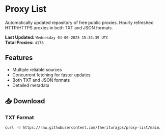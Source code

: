 # Proxy List

Automatically updated repository of free public proxies. Hourly refreshed HTTP/HTTPS proxies in both TXT and JSON formats.

**Last Updated:** `Wednesday 04-06-2025 15:34:39 UTC`  
**Total Proxies:** `4176`

## Features
- Multiple reliable sources
- Concurrent fetching for faster updates
- Both TXT and JSON formats
- Detailed metadata

## 📥 Download

### TXT Format
```bash
curl -O https://raw.githubusercontent.com/theriturajps/proxy-list/main/proxies.txt